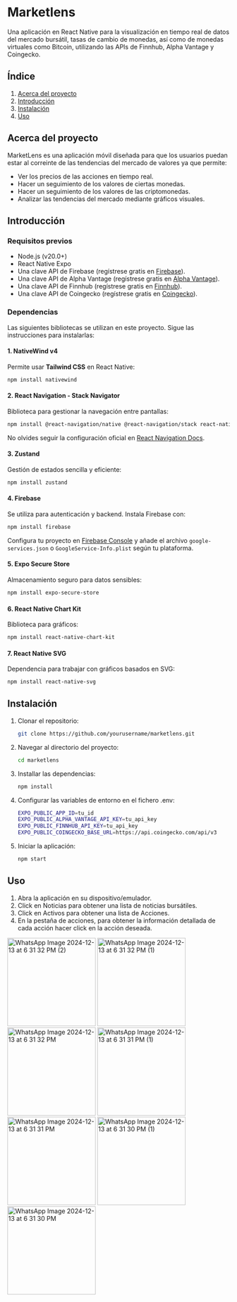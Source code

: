# Marketlens

Una aplicación en React Native para la visualización en tiempo real de datos del mercado bursátil, tasas de cambio de monedas, así como de monedas virtuales como Bitcoin, utilizando las APIs de Finnhub, Alpha Vantage y Coingecko.

## Índice
1. [Acerca del proyecto](#cerca-del-proyecto)
2. [Introducción](#introducción)
3. [Instalación](#instalación)
4. [Uso](#uso)

## Acerca del proyecto
MarketLens es una aplicación móvil diseñada para que los usuarios puedan estar al correinte de las tendencias del mercado de valores ya que permite:
- Ver los precios de las acciones en tiempo real.
- Hacer un seguimiento de los valores de ciertas monedas.
- Hacer un seguimiento de los valores de las criptomonedas.
- Analizar las tendencias del mercado mediante gráficos visuales.

## Introducción
### Requisitos previos
- Node.js (v20.0+)
- React Native Expo
- Una clave API de Firebase (regístrese gratis en [Firebase](https://firebase.google.com/)).
- Una clave API de Alpha Vantage (regístrese gratis en [Alpha Vantage](https://alphavantage.co)).
- Una clave API de Finnhub (regístrese gratis en [Finnhub](https://finnhub.io)).
- Una clave API de Coingecko (regístrese gratis en [Coingecko](https://api.coingecko.com)).
  
### Dependencias
Las siguientes bibliotecas se utilizan en este proyecto. Sigue las instrucciones para instalarlas:

#### 1. **NativeWind v4**
Permite usar **Tailwind CSS** en React Native:
```bash
npm install nativewind
```

#### 2. **React Navigation - Stack Navigator**
Biblioteca para gestionar la navegación entre pantallas:
```bash
npm install @react-navigation/native @react-navigation/stack react-native-screens react-native-safe-area-context react-native-gesture-handler react-native-reanimated
```
No olvides seguir la configuración oficial en [React Navigation Docs](https://reactnavigation.org/docs/getting-started).

#### 3. **Zustand**
Gestión de estados sencilla y eficiente:
```bash
npm install zustand
```

#### 4. **Firebase**
Se utiliza para autenticación y backend. Instala Firebase con:
```bash
npm install firebase
```
Configura tu proyecto en [Firebase Console](https://console.firebase.google.com/) y añade el archivo `google-services.json` o `GoogleService-Info.plist` según tu plataforma.

#### 5. **Expo Secure Store**
Almacenamiento seguro para datos sensibles:
```bash
npm install expo-secure-store
```

#### 6. **React Native Chart Kit**
Biblioteca para gráficos:
```bash
npm install react-native-chart-kit
```

#### 7. **React Native SVG**
Dependencia para trabajar con gráficos basados en SVG:
```bash
npm install react-native-svg
```

## Instalación
1. Clonar el repositorio:
   ```bash
   git clone https://github.com/yourusername/marketlens.git
   ```
2. Navegar al directorio del proyecto:
   ```bash
   cd marketlens
   ```
3. Installar las dependencias:
   ```bash
   npm install
   ```

4. Configurar las variables de entorno en el fichero .env:
   ```bash
   EXPO_PUBLIC_APP_ID=tu_id
   EXPO_PUBLIC_ALPHA_VANTAGE_API_KEY=tu_api_key
   EXPO_PUBLIC_FINNHUB_API_KEY=tu_api_key
   EXPO_PUBLIC_COINGECKO_BASE_URL=https://api.coingecko.com/api/v3
   ```
5. Iniciar la aplicación:
   ```bash
   npm start
   ```

## Uso
1. Abra la aplicación en su dispositivo/emulador.
2. Click en Noticias para obtener una lista de noticias bursátiles.
3. Click en Activos para obtener una lista de Acciones.
4. En la pestaña de acciones, para obtener la información detallada de cada acción hacer click en la acción deseada.

<img src="https://github.com/user-attachments/assets/5c577667-8802-4f95-8113-59c052205322" alt="WhatsApp Image 2024-12-13 at 6 31 32 PM (2)" width="200" />
<img src="https://github.com/user-attachments/assets/8beebfed-b554-4b1f-a5eb-63ea0387641a" alt="WhatsApp Image 2024-12-13 at 6 31 32 PM (1)" width="200" />
<img src="https://github.com/user-attachments/assets/f3e0ef95-be7b-4dde-8317-b3ffc7b4d70b" alt="WhatsApp Image 2024-12-13 at 6 31 32 PM" width="200" />
<img src="https://github.com/user-attachments/assets/364d6896-3af1-4e75-b04e-530511313204" alt="WhatsApp Image 2024-12-13 at 6 31 31 PM (1)" width="200" />
<img src="https://github.com/user-attachments/assets/80068424-7390-4f61-8374-42ffdde747cc" alt="WhatsApp Image 2024-12-13 at 6 31 31 PM" width="200" />
<img src="https://github.com/user-attachments/assets/cc860ecf-0c1c-41c4-bd8d-7c20fcbe6e45" alt="WhatsApp Image 2024-12-13 at 6 31 30 PM (1)" width="200" />
<img src="https://github.com/user-attachments/assets/a6e2cb71-b9f7-438d-8b51-f252ccd65638" alt="WhatsApp Image 2024-12-13 at 6 31 30 PM" width="200" />













